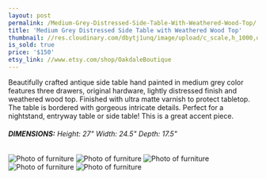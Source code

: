 ```yaml
---
layout: post
permalink: /Medium-Grey-Distressed-Side-Table-With-Weathered-Wood-Top/
title: 'Medium Grey Distressed Side Table with Weathered Wood Top'
thumbnail: //res.cloudinary.com/dbytj1unq/image/upload/c_scale,h_1000,q_80,w_1000/v1429061666/Oakdale-Boutique/Posts/2015-01-03-Medium-Grey-Distressed-Side-Table-With-Weathered%20Wood-Top/Thumbnail3.jpg
is_sold: true
price: '$150'
etsy_link: //www.etsy.com/shop/OakdaleBoutique
---
```


Beautifully crafted antique side table hand painted in medium grey color features three drawers, original hardware, lightly distressed finish and weathered wood top. Finished with ultra matte varnish to protect tabletop. The table is bordered with gorgeous intricate details. Perfect for a nightstand, entryway table or side table! This is a great accent piece. 

###### **DIMENSIONS:** Height: 27" Width: 24.5" Depth: 17.5"

![Photo of furniture][image1]
![Photo of furniture][image2]
![Photo of furniture][image3]
![Photo of furniture][image4]
![Photo of furniture][image5]

<!-- Images -->
[image1]: //res.cloudinary.com/dbytj1unq/image/upload/c_limit,q_80,w_2000/v1429061671/Oakdale-Boutique/Posts/2015-01-03-Medium-Grey-Distressed-Side-Table-With-Weathered%20Wood-Top/IMG_8211.jpg

[image2]: //res.cloudinary.com/dbytj1unq/image/upload/c_limit,q_80,w_2000/v1429061672/Oakdale-Boutique/Posts/2015-01-03-Medium-Grey-Distressed-Side-Table-With-Weathered%20Wood-Top/IMG_8214.jpg

[image3]: //res.cloudinary.com/dbytj1unq/image/upload/c_limit,q_80,w_2000/v1429061675/Oakdale-Boutique/Posts/2015-01-03-Medium-Grey-Distressed-Side-Table-With-Weathered%20Wood-Top/IMG_8215.jpg

[image4]: //res.cloudinary.com/dbytj1unq/image/upload/c_limit,q_80,w_2000/v1429061674/Oakdale-Boutique/Posts/2015-01-03-Medium-Grey-Distressed-Side-Table-With-Weathered%20Wood-Top/IMG_8217.jpg

[image5]: //res.cloudinary.com/dbytj1unq/image/upload/c_scale,q_80,w_2000/v1429061662/Oakdale-Boutique/Posts/2015-01-03-Medium-Grey-Distressed-Side-Table-With-Weathered%20Wood-Top/IMG_8218.jpg
